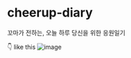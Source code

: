 # cheerup-diary
꼬마가 전하는, 오늘 하루 당신을 위한 응원일기

👇 like this
![image](https://user-images.githubusercontent.com/76681519/167705956-1c9df323-0393-41e2-aa12-a617d119e299.png)

